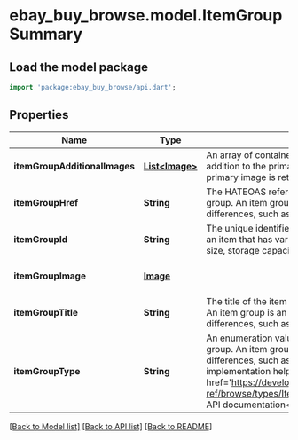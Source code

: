 # ebay_buy_browse.model.ItemGroupSummary

## Load the model package
```dart
import 'package:ebay_buy_browse/api.dart';
```

## Properties
Name | Type | Description | Notes
------------ | ------------- | ------------- | -------------
**itemGroupAdditionalImages** | [**List&lt;Image&gt;**](Image.md) | An array of containers with the URLs for images that are in addition to the primary image of the item group. The primary image is returned in the itemGroupImage field. | [optional] [default to []]
**itemGroupHref** | **String** | The HATEOAS reference of the parent page of the item group. An item group is an item that has various aspect differences, such as color, size, storage capacity, etc. | [optional] [default to null]
**itemGroupId** | **String** | The unique identifier for the item group. An item group is an item that has various aspect differences, such as color, size, storage capacity, etc. | [optional] [default to null]
**itemGroupImage** | [**Image**](Image.md) |  | [optional] [default to null]
**itemGroupTitle** | **String** | The title of the item that appears on the item group page. An item group is an item that has various aspect differences, such as color, size, storage capacity, etc. | [optional] [default to null]
**itemGroupType** | **String** | An enumeration value that indicates the type of the item group. An item group is an item that has various aspect differences, such as color, size, storage capacity, etc. For implementation help, refer to &lt;a href&#x3D;&#39;https://developer.ebay.com/devzone/rest/api-ref/browse/types/ItemGroupTypeEnum.html&#39;&gt;eBay API documentation&lt;/a&gt; | [optional] [default to null]

[[Back to Model list]](../README.md#documentation-for-models) [[Back to API list]](../README.md#documentation-for-api-endpoints) [[Back to README]](../README.md)


